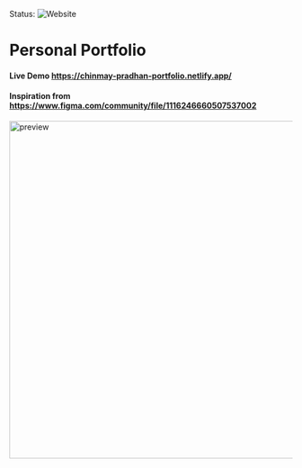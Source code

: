 Status: ![Website](https://img.shields.io/website?down_color=red&down_message=offline&up_color=green&up_message=online&url=https%3A%2F%2Fchinmay-pradhan-portfolio.netlify.app%2F)

# Personal Portfolio
#### Live Demo https://chinmay-pradhan-portfolio.netlify.app/
#### Inspiration from https://www.figma.com/community/file/1116246660507537002

<img src="/preview.gif" alt="preview" width="600px" />


